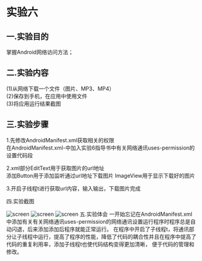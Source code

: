 




实验六
=
一.实验目的
-
掌握Android网络访问方法；

二.实验内容
-
(1)从网络下载一个文件（图片、MP3、MP4）<br>
(2)保存到手机，在应用中使用文件<br>
(3)将应用运行结果截图<br>

三.实验步骤
-
1.先修改AndroidManifest.xml获取相关的权限<br>
在AndroidManifest.xml-</manifest>中加入实验6指导书中有关网络通讯uses-permission的设置代码段<br>

2.xml部分EditText用于获取图片的url地址<br>
添加Button用于添加监听通过url地址下载图片
ImageView用于显示下载好的图片

3.开启子线程t进行获取url内容，输入输出，下载图片完成

四.实验截图

![screen](https://github.com/779221136/android-labs-2018/blob/master/soft1614080902416/app/61.png)
![screen](https://github.com/779221136/android-labs-2018/blob/master/soft1614080902416/app/62.png)
![screen](https://github.com/779221136/android-labs-2018/blob/master/soft1614080902416/app/63.png)
五.实验体会
  一开始忘记在AndroidManifest.xml中添加有关有关网络通讯uses-permission的网络通讯设置运行程序时程序总是自动闪退，后来添加添加后程序就能正常运行。
  在程序中开启了子线程t，将通讯部分让子线程中运行，提高了程序的性能，降低了代码的耦合性并且在程序中提高了代码的重复利用率，添加子线程t也使代码结构变得更加清晰，
  便于代码的管理和修改。

 
